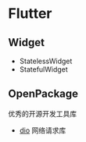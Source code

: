 # Flutter

## Widget
- StatelessWidget
- StatefulWidget

## OpenPackage
优秀的开源开发工具库
- [dio](https://github.com/flutterchina/dio)
网络请求库